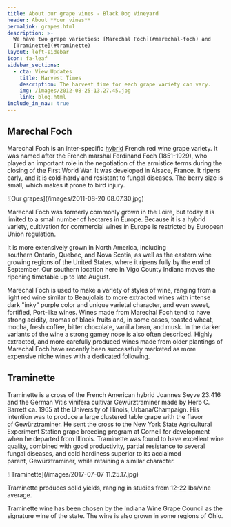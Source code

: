 ```yaml
---
title: About our grape vines - Black Dog Vineyard
header: About **our vines**
permalink: grapes.html
description: >-
  We have two grape varieties: [Marechal Foch](#marechal-foch) and
  [Traminette](#traminette)
layout: left-sidebar
icon: fa-leaf
sidebar_sections:
  - cta: View Updates
    title: Harvest Times
    description: The harvest time for each grape variety can vary.
    img: /images/2012-08-25-13.27.45.jpg
    link: blog.html
include_in_nav: true
---
```

## Marechal Foch

Marechal Foch is an inter-specific [hybrid](https://en.wikipedia.org/wiki/Hybrid_grapes) French red wine grape variety. It was named after the French marshal Ferdinand Foch (1851-1929), who played an important role in the negotiation of the armistice terms during the closing of the First World War. It was developed in Alsace, France.  It ripens early, and it is cold-hardy and resistant to fungal diseases. The berry size is small, which makes it prone to bird injury. 

![Our grapes](/images/2011-08-20 08.07.30.jpg)

Marechal Foch was formerly commonly grown in the Loire, but today it is limited to a small number of hectares in Europe. Because it is a hybrid variety, cultivation for commercial wines in Europe is restricted by European Union regulation.

It is more extensively grown in North America, including southern Ontario, Quebec, and Nova Scotia, as well as the eastern wine growing regions of the United States, where it ripens fully by the end of September. Our southern location here in Vigo County Indiana moves the ripening timetable up to late August.

Marechal Foch is used to make a variety of styles of wine, ranging from a light red wine similar to Beaujolais to more extracted wines with intense dark "inky" purple color and unique varietal character, and even sweet, fortified, Port-like wines. Wines made from Marechal Foch tend to have strong acidity, aromas of black fruits and, in some cases, toasted wheat, mocha, fresh coffee, bitter chocolate, vanilla bean, and musk. In the darker variants of the wine a strong gamey nose is also often described. Highly extracted, and more carefully produced wines made from older plantings of Marechal Foch have recently been successfully marketed as more expensive niche wines with a dedicated following.

## Traminette

Traminette is a cross of the French American hybrid Joannes Seyve 23.416 and the German Vitis vinifera cultivar Gewürztraminer made by Herb C. Barrett ca. 1965 at the University of Illinois, Urbana/Champaign. His intention was to produce a large clustered table grape with the flavor of Gewürztraminer. He sent the cross to the New York State Agricultural Experiment Station grape breeding program at Cornell for development when he departed from Illinois. Traminette was found to have excellent wine quality, combined with good productivity, partial resistance to several fungal diseases, and cold hardiness superior to its acclaimed parent, Gewürztraminer, while retaining a similar character.

![Traminette](/images/2017-07-07 11.25.17.jpg)

Traminette produces solid yields, ranging in studies from 12-22 lbs/vine average.

Traminette wine has been chosen by the Indiana Wine Grape Council as the signature wine of the state. The wine is also grown in some regions of Ohio.
